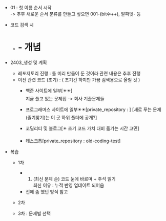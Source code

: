 - 01 : 첫 이름 순서 시작  
  -> 추후 새로운 순서 분류를 만들고 싶으면 001-(bit수++), 알파벳- 등  
  
- 코드 검색 시
  + # - 개념

- 2403_생성 및 계획
  + 레포지토리 진행 : 틀 미리 만들어 둔 것이라 관련 내용은 추후 진행
  + 이전 관련 코드 (초기) : ( 초기긴 하지만 가끔  검색용으로 올릴 것 )
    - 백준 사이트에 일부[✴️✴️]  
      지금 풀고 있는 문제집 -> 회사 기출문제들
    - 프로그래머스 사이트에 일부✴️✴️[private_repository : ] [새로 푸는 문제(즐겨찾기)는 이 곳 하위 폴더에 공개?]  

    - 코딜리티 및 블로그[✴️ 초기 코드 가치 대비 옮기는 시간 고민]
    - 데스크톱[private_repository : old-coding-test]

- 복습
  + 1차
    - 1) (최신 문제 순) 코드 눈에 바르며 + 주석 읽기  
      최신 이유 : 누적 반영 업데이트 되어옴  
    - 전에 좀 했던 방식 참고

  + 2차

  + 3차 : 문제별 선택
